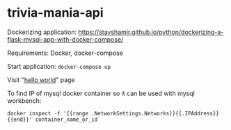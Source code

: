 # trivia-mania-api

Dockerizing application: https://stavshamir.github.io/python/dockerizing-a-flask-mysql-app-with-docker-compose/

Requirements: Docker, docker-compose

Start application: ```docker-compose up```

Visit "[hello world](http://127.0.0.1/)" page

To find IP of mysql docker container so it can be used with mysql workbench: 

```docker inspect -f '{{range .NetworkSettings.Networks}}{{.IPAddress}}{{end}}' container_name_or_id```
